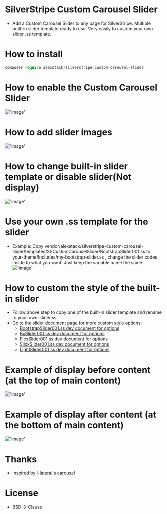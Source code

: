 # SilverStripe Custom Carousel Slider

- Add a Custom Carousel Slider to any page for SilverStripe. Multiple built-in slider template ready to use. Very easily to custom your own slider .ss template.

# How to install

```php
composer require alexstack/silverstripe-custom-carousel-slider
```

# How to enable the Custom Carousel Slider
!['image'](docs/images/enable-slider.png)

# How to add slider images
!['image'](docs/images/add-slider-images.png)

# How to change built-in slider template or disable slider(Not display)
!['image'](docs/images/built-in-slider-template.png)


# Use your own .ss template for the slider
- Example: Copy vendor/alexstack/silverstripe-custom-carousel-slider/templates/SSCustomCarouselSlider/BootstrapSlider001.ss to your-theme/Includes/my-bootstrap-slider.ss , change the slider codes inside to what you want. Just keep the variable name the same.
!['image'](docs/images/use-your-own-ss.png)

# How to custom the style of the built-in slider
- Follow above step to copy one of the built-in slider template and rename to your-own-slider.ss
- Go to the slider document page for more custom style options:
    - [BootstrapSlider001.ss dev document for options](https://getbootstrap.com/docs/4.1/components/carousel)
    - [BxSlider001.ss dev document for options](https://github.com/stevenwanderski/bxslider-4/blob/master/readme.md)
    - [FlexSlider001.ss dev document for options](https://github.com/woocommerce/FlexSlider/blob/master/README.md)
    - [SlickSlider001.ss dev document for options](https://github.com/kenwheeler/slick/blob/master/README.markdown)
    - [LightSlider001.ss dev document for options](http://sachinchoolur.github.io/lightslider/index.html)


# Example of display before content (at the top of main content)
!['image'](docs/images/display-slider-before-content.png)

# Example of display after content (at the bottom of main content)
!['image'](docs/images/display-slider-after-content.png)


# Thanks
- Inspired by I-lateral's carousel

# License
- BSD-3-Clause
